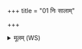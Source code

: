 +++
title = "01 निः सालाम्"

+++
<details><summary>मूलम् (WS)</summary>

निः सालां धृष्णुं धिषणमेकावाद्यां जिघत्स्वम् ।  
सर्वाश्चण्डस्य नप्त्यो नाशयामः सदान्वाः ॥ १ ॥
</details>